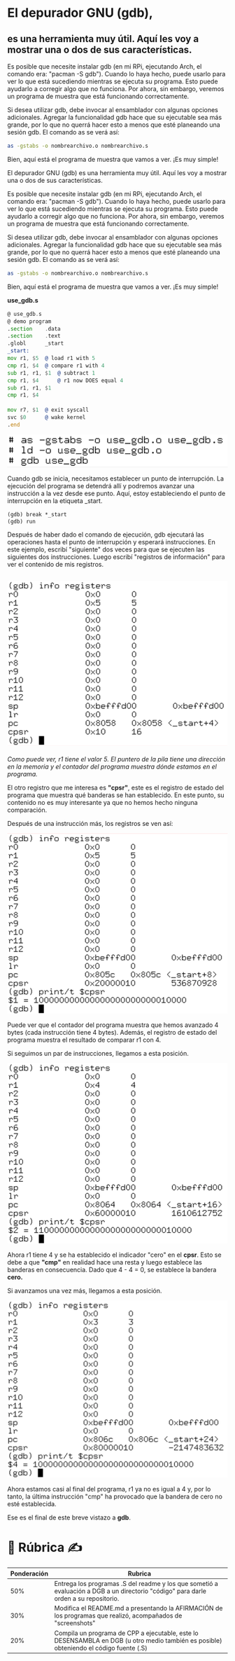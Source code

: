 
# El depurador GNU (gdb),
## es una herramienta muy útil. Aquí les voy a mostrar una o dos de sus características.

Es posible que necesite instalar gdb (en mi RPi, ejecutando Arch, el comando era: "pacman -S gdb"). Cuando lo haya hecho, puede usarlo para ver lo que está sucediendo mientras se ejecuta su programa. Esto puede ayudarlo a corregir algo que no funciona. Por ahora, sin embargo, veremos un programa de muestra que está funcionando correctamente.

Si desea utilizar gdb, debe invocar al ensamblador con algunas opciones adicionales. Agregar la funcionalidad gdb hace que su ejecutable sea más grande, por lo que no querrá hacer esto a menos que esté planeando una sesión gdb. El comando as se verá así:

```bash
as -gstabs -o nombrearchivo.o nombrearchivo.s
```

Bien, aquí está el programa de muestra que vamos a ver. ¡Es muy simple!


El depurador GNU (gdb) es una herramienta muy útil. Aquí les voy a mostrar una o dos de sus características.

Es posible que necesite instalar gdb (en mi RPi, ejecutando Arch, el comando era: "pacman -S gdb"). Cuando lo haya hecho, puede usarlo para ver lo que está sucediendo mientras se ejecuta su programa. Esto puede ayudarlo a corregir algo que no funciona. Por ahora, sin embargo, veremos un programa de muestra que está funcionando correctamente.

Si desea utilizar gdb, debe invocar al ensamblador con algunas opciones adicionales. Agregar la funcionalidad gdb hace que su ejecutable sea más grande, por lo que no querrá hacer esto a menos que esté planeando una sesión gdb. El comando as se verá así:

```bash
as -gstabs -o nombrearchivo.o nombrearchivo.s
```

Bien, aquí está el programa de muestra que vamos a ver. ¡Es muy simple!

**use_gdb.s**
```asm
@ use_gdb.s
@ demo program
.section	.data
.section	.text
.globl		_start
_start:
mov r1, $5	@ load r1 with 5
cmp r1, $4	@ compare r1 with 4
sub r1, r1, $1	@ subtract 1 
cmp r1, $4      @ r1 now DOES equal 4
sub r1, r1, $1
cmp r1, $4

mov r7, $1	@ exit syscall
svc $0		@ wake kernel
.end
```

![](imagenes/gdb1.png)

Cuando gdb se inicia, necesitamos establecer un punto de interrupción. La ejecución del programa se detendrá allí y podremos avanzar una instrucción a la vez desde ese punto. Aquí, estoy estableciendo el punto de interrupción en la etiqueta _start.

```
(gdb) break *_start
(gdb) run
```

Después de haber dado el comando de ejecución, gdb ejecutará las operaciones hasta el punto de interrupción y esperará instrucciones. En este ejemplo, escribí "siguiente" dos veces para que se ejecuten las siguientes dos instrucciones. Luego escribí "registros de información" para ver el contenido de mis registros.

![](imagenes/gdb2.png)
---


_Como puede ver, r1 tiene el valor 5. El puntero de la pila tiene una dirección en la memoria y el contador del programa muestra dónde estamos en el programa._

El otro registro que me interesa es **"cpsr"**, este es el registro de estado del programa que muestra qué banderas se han establecido. En este punto, su contenido no es muy interesante ya que no hemos hecho ninguna comparación.

Después de una instrucción más, los registros se ven así:

![](imagenes/gdb3.png)

Puede ver que el contador del programa muestra que hemos avanzado 4 bytes (cada instrucción tiene 4 bytes). Además, el registro de estado del programa muestra el resultado de comparar r1 con 4.

Si seguimos un par de instrucciones, llegamos a esta posición.


![](imagenes/gdb4.png)


Ahora r1 tiene 4 y se ha establecido el indicador "cero" en el **cpsr**. Esto se debe a que **"cmp"** en realidad hace una resta y luego establece las banderas en consecuencia. Dado que 4 - 4 = 0, se establece la bandera __cero.__

Si avanzamos una vez más, llegamos a esta posición.


![](imagenes/gdb5.png)

Ahora estamos casi al final del programa, r1 ya no es igual a 4 y, por lo tanto, la última instrucción "cmp" ha provocado que la bandera de cero no esté establecida.

Ese es el final de este breve vistazo a **gdb**.


# 💯 Rúbrica ✍️
| Ponderación 	| Rubrica                                                                                                                                	|
|-------------	|----------------------------------------------------------------------------------------------------------------------------------------	|
| 50%         	| Entrega los programas .S del readme y los que sometió a evaluación a DGB a un directorio "código" para darle orden a su repositorio.   	|
| 30%         	| Modifica el README.md a presentando la AFIRMACIÓN de los programas  que realizó, acompañados de "screenshots"                          	|
| 20%         	| Compila un programa de CPP a ejecutable, este lo DESENSAMBLA en DGB (u otro medio también es posible) obteniendo el código fuente (.S) 	|



